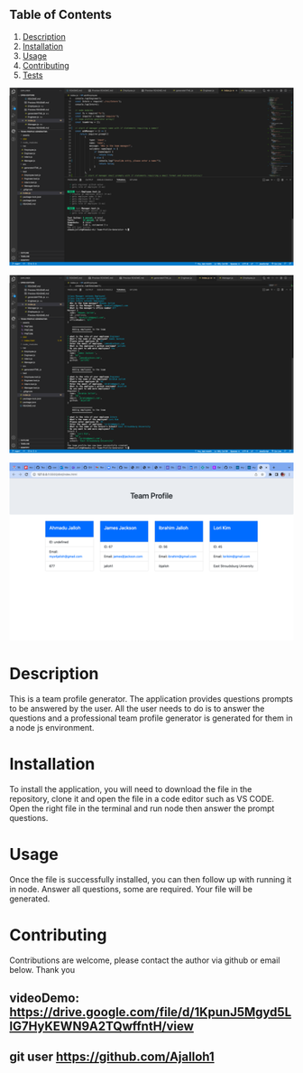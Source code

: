 ## Table of Contents

1. [Description](#description)
2. [Installation](#installation)
3. [Usage](#usage)
5. [Contributing](#contributing)
6. [Tests](#tests)

![Image1](./assets/img1.png)

![Image2](./assets/img2.png)

![Image3](./assets/img3.png)
# Description
This is a team profile generator. The application provides questions prompts to be answered by the user. 
All the user needs to do is to answer the questions and a professional team profile generator is generated for them in a node js environment.

# Installation
To install the application, you will need to download the file in the repository, clone it and open the file in a code editor such as VS CODE.
 Open the right file in the terminal and run node then answer the prompt questions.

# Usage
Once the file is successfully installed, you can then follow up with running it in node. Answer all questions, some are required. 
Your file will be generated.
# Contributing
Contributions are welcome, please contact the author via github or email below. Thank you


## videoDemo: https://drive.google.com/file/d/1KpunJ5Mgyd5LlG7HyKEWN9A2TQwffntH/view
## git user https://github.com/Ajalloh1
